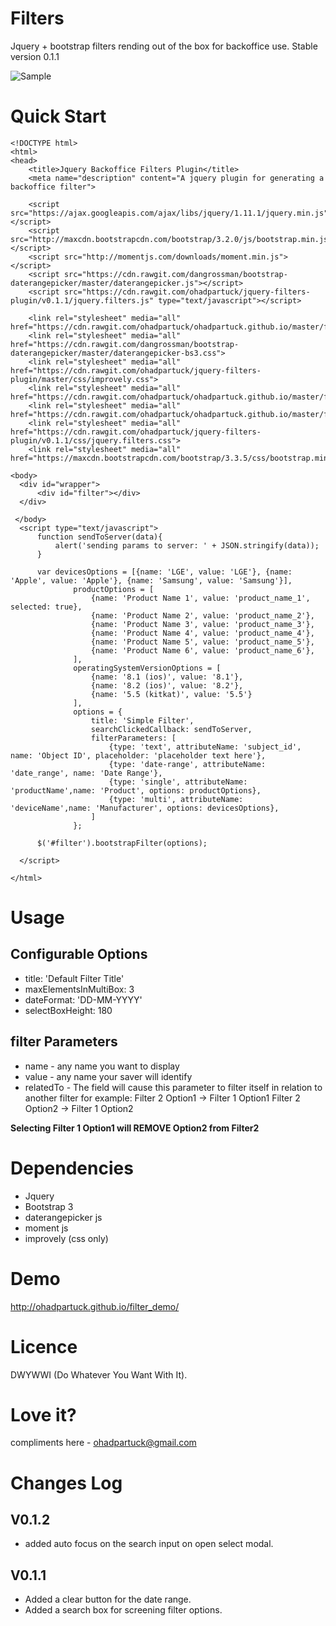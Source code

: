 # Filters
Jquery + bootstrap filters rending out of the box for backoffice use.
Stable version 0.1.1

![Sample](https://cdn.rawgit.com/ohadpartuck/jquery-filters-plugin/master/demo/filters_demo.gif)

# Quick Start
```
<!DOCTYPE html>
<html>
<head>
    <title>Jquery Backoffice Filters Plugin</title>
    <meta name="description" content="A jquery plugin for generating a backoffice filter">

    <script src="https://ajax.googleapis.com/ajax/libs/jquery/1.11.1/jquery.min.js"></script>
    <script src="http://maxcdn.bootstrapcdn.com/bootstrap/3.2.0/js/bootstrap.min.js"></script>
    <script src="http://momentjs.com/downloads/moment.min.js"></script>
    <script src="https://cdn.rawgit.com/dangrossman/bootstrap-daterangepicker/master/daterangepicker.js"></script>
    <script src="https://cdn.rawgit.com/ohadpartuck/jquery-filters-plugin/v0.1.1/jquery.filters.js" type="text/javascript"></script>

    <link rel="stylesheet" media="all" href="https://cdn.rawgit.com/ohadpartuck/ohadpartuck.github.io/master/filter_demo/css/docs.min.css">
    <link rel="stylesheet" media="all" href="https://cdn.rawgit.com/dangrossman/bootstrap-daterangepicker/master/daterangepicker-bs3.css">
    <link rel="stylesheet" media="all" href="https://cdn.rawgit.com/ohadpartuck/jquery-filters-plugin/master/css/improvely.css">
    <link rel="stylesheet" media="all" href="https://cdn.rawgit.com/ohadpartuck/ohadpartuck.github.io/master/filter_demo/css/documenter_style.css">
    <link rel="stylesheet" media="all" href="https://cdn.rawgit.com/ohadpartuck/ohadpartuck.github.io/master/filter_demo/css/prettify.css">
    <link rel="stylesheet" media="all" href="https://cdn.rawgit.com/ohadpartuck/jquery-filters-plugin/v0.1.1/css/jquery.filters.css">
    <link rel="stylesheet" media="all" href="https://maxcdn.bootstrapcdn.com/bootstrap/3.3.5/css/bootstrap.min.css">

<body>
  <div id="wrapper">
      <div id="filter"></div>
  </div> 

 </body>
  <script type="text/javascript">
      function sendToServer(data){
          alert('sending params to server: ' + JSON.stringify(data));
      }

      var devicesOptions = [{name: 'LGE', value: 'LGE'}, {name: 'Apple', value: 'Apple'}, {name: 'Samsung', value: 'Samsung'}],
              productOptions = [
                  {name: 'Product Name 1', value: 'product_name_1', selected: true},
                  {name: 'Product Name 2', value: 'product_name_2'},
                  {name: 'Product Name 3', value: 'product_name_3'},
                  {name: 'Product Name 4', value: 'product_name_4'},
                  {name: 'Product Name 5', value: 'product_name_5'},
                  {name: 'Product Name 6', value: 'product_name_6'},
              ],
              operatingSystemVersionOptions = [
                  {name: '8.1 (ios)', value: '8.1'},
                  {name: '8.2 (ios)', value: '8.2'},
                  {name: '5.5 (kitkat)', value: '5.5'}
              ],
              options = {
                  title: 'Simple Filter',
                  searchClickedCallback: sendToServer,
                  filterParameters: [
                      {type: 'text', attributeName: 'subject_id', name: 'Object ID', placeholder: 'placeholder text here'},
                      {type: 'date-range', attributeName: 'date_range', name: 'Date Range'},
                      {type: 'single', attributeName: 'productName',name: 'Product', options: productOptions},
                      {type: 'multi', attributeName: 'deviceName',name: 'Manufacturer', options: devicesOptions},
                  ]
              };

      $('#filter').bootstrapFilter(options);

  </script>

</html>
```

# Usage

## Configurable Options
* title: 'Default Filter Title'
* maxElementsInMultiBox: 3
* dateFormat: 'DD-MM-YYYY'
* selectBoxHeight: 180

## filter Parameters
* name - any name you want to display
* value - any name your saver will identify
* relatedTo - The field will cause this parameter to filter itself in relation to another filter
for example:
Filter 2 Option1 -> Filter 1 Option1
Filter 2 Option2 -> Filter 1 Option2

**Selecting Filter 1 Option1 will REMOVE Option2 from Filter2**


# Dependencies

* Jquery
* Bootstrap 3 
* daterangepicker js 
* moment js
* improvely (css only)


# Demo
http://ohadpartuck.github.io/filter_demo/

# Licence
DWYWWI (Do Whatever You Want With It).

# Love it?
compliments here - ohadpartuck@gmail.com

# Changes Log
## V0.1.2
* added auto focus on the search input on open select modal.

## V0.1.1
* Added a clear button for the date range.
* Added a search box for screening filter options.


